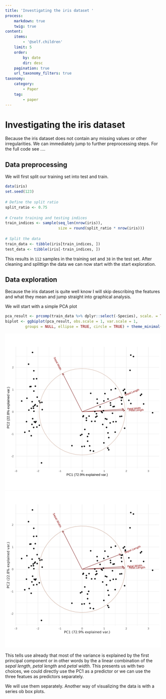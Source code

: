 ```yaml
---
title: 'Investigating the iris dataset '
process:
    markdown: true
    twig: true
content:
    items:
        - '@self.children'
    limit: 5
    order:
        by: date
        dir: desc
    pagination: true
    url_taxonomy_filters: true
taxonomy:
    category:
        - Paper
    tag:
        - paper
---
```


# Investigating the iris dataset

Because the iris dataset does not contain any missing values or other irregularities. We can immediately 
jump to further preprocessing steps. For the full code see ....


## Data preprocessing

We will first split our training set into test and train.


```r
data(iris)
set.seed(123)

# Define the split ratio
split_ratio <- 0.75

# Create training and testing indices
train_indices <- sample(seq_len(nrow(iris)),
                        size = round(split_ratio * nrow(iris)))

# Split the data
train_data <- tibble(iris[train_indices, ])
test_data <- tibble(iris[-train_indices, ])
```
This results in `112` samples in the training set and `38` in the test set.
After cleaning and splittign the data we can now start with the start exploration.

## Data exploration
Because the iris dataset is quite well know I will skip describing the features and what they mean and jump straight into graphical analysis.

We will start with a simple PCA plot

```r
pca_result <- prcomp(train_data %>% dplyr::select(-Species), scale. = TRUE)
biplot <- ggbiplot(pca_result, obs.scale = 1, var.scale = 1, 
         groups = NULL, ellipse = TRUE, circle = TRUE) + theme_minimal()
```

![Picture](media/biplot.svg)
![Picture](media/biplot.png)


This tells use already that most of the variance is explained by the first principal component or in other words by the a linear combination of the *sepal length*, *petal length* and *petal width*.
This presents us with two choices, we could directly use the PC1 as a predictor or we can use the three featues as predictors separately.


We will use them separately. 
Another way of visualizing the data is with a series ob box plots.
